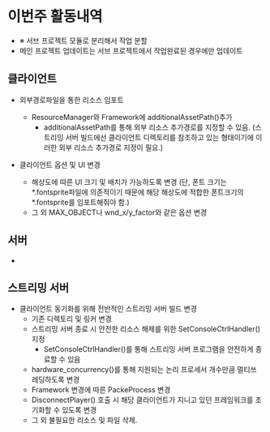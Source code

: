 # 이번주 활동내역
  - ※ 서브 프로젝트 모듈로 분리해서 작업 분할
  - 메인 프로젝트 업데이트는 서브 프로젝트에서 작업완료된 경우에만 업데이트

## 클라이언트
  - 외부경로파일을 통한 리소스 임포트
    - ResourceManager와 Framework에 additionalAssetPath()추가
      - additionalAssetPath를 통해 외부 리소스 추가경로를 지정할 수 있음.
        (스트리밍 서버 빌드에선 클라이언트 디렉토리를 참조하고 있는
	형태이기에 이러한 외부 리소스 추가경로 지정이 필요.)

  - 클라이언트 옵션 및 UI 변경
    - 해상도에 따른 UI 크기 및 배치가 가능하도록 변경
      (단, 폰트 크기는 *.fontsprite파일에 의존적이기 때문에
      해당 해상도에 적합한 폰트크기의 *.fontsprite를 임포트해줘야 함.)
    - 그 외 MAX_OBJECT나 wnd_x/y_factor와 같은 옵션 변경

## 서버
  - 

## 스트리밍 서버
  - 클라이언트 동기화를 위해 전반적인 스트리밍 서버 빌드 변경
    - 기존 디렉토리 및 링커 변경
    - 스트리밍 서버 종료 시 안전한 리소스 해제를 위한
      SetConsoleCtrlHandler() 지정
      - SetConsoleCtrlHandler()를 통해 스트리밍 서버 프로그램을
        안전하게 종료할 수 있음
    - hardware_concurrency()를 통해 지원되는 논리 프로세서
      개수만큼 멀티쓰레딩하도록 변경
    - Framework 변경에 따른 PackeProcess 변경
    - DisconnectPlayer() 호출 시 해당 클라이언트가 지니고 있던
      프레임워크를 초기화할 수 있도록 변경
    - 그 외 불필요한 리소스 및 파일 삭제.